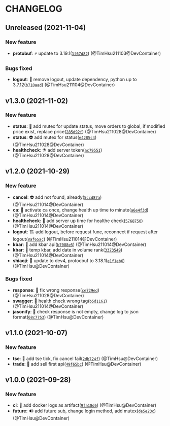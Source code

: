 # CHANGELOG

## Unreleased (2021-11-04)

### New feature

- **protobuf**: :zap: update to 3.19.1([`1f67d82`](https://gitlab.tocraw.com/root/sinopac_srv/commit/1f67d82370b9e4aa65e7b41cf59ac8f049e6e5fd)) (@TimHsu211103@DevContainer)

### Bugs fixed

- **logout**: :monocle_face: remove logout, update dependency, python up to 3.7.12([`b710aad`](https://gitlab.tocraw.com/root/sinopac_srv/commit/b710aadc50411b6d1f166150f3d4d72454436b9c)) (@TimHsu211104@DevContainer)

## v1.3.0 (2021-11-02)

### New feature

- **status**: :passport_control: add mutex for update status, move orders to global, if modified price exist, replace price([`285d92f`](https://gitlab.tocraw.com/root/sinopac_srv/commit/285d92fe96c5478bdc7549113e0e892a1ed8ec62)) (@TimHsu211028@DevContainer)
- **status**: :alien: add mutex for status([`e4285c4`](https://gitlab.tocraw.com/root/sinopac_srv/commit/e4285c47dbf3cbded27a08c7185adc4caa3b62be)) (@TimHsu211028@DevContainer)
- **healthcheck**: :alembic: add server token([`ac79551`](https://gitlab.tocraw.com/root/sinopac_srv/commit/ac79551d8358c816784ef5fa202b6f88592b709d)) (@TimHsu211028@DevContainer)

## v1.2.0 (2021-10-29)

### New feature

- **cancel**: :alien: add not found, already([`5ccd87a`](https://gitlab.tocraw.com/root/sinopac_srv/commit/5ccd87a6b5b476143d72eef05cdac3bd59e787b9)) (@TimHsu211014@DevContainer)
- **ca**: :camera_flash: activate ca once, change health up time to minute([`a6e4f3d`](https://gitlab.tocraw.com/root/sinopac_srv/commit/a6e4f3d22c6bece7c1c1070dc36c02167dde4b41)) (@TimHsu211014@DevContainer)
- **healthcheck**: :clown_face: add server up time for healthe check([`5768750`](https://gitlab.tocraw.com/root/sinopac_srv/commit/5768750600047e00e2e83b8a780d5f903232cc33)) (@TimHsu211014@DevContainer)
- **logout**: :building_construction: add logout, before request func, reconnect if request after logout([`8af65ac`](https://gitlab.tocraw.com/root/sinopac_srv/commit/8af65ac6e20980ef094b53f6bf4c115508a12dbc)) (@TimHsu211014@DevContainer)
- **kbar**: :speech_balloon: add kbar api([`b7088e5`](https://gitlab.tocraw.com/root/sinopac_srv/commit/b7088e5962c013fb6348dbd48eadaa54b0c55ede)) (@TimHsu211014@DevContainer)
- **kbar**: :truck: temp kbar, add date in volume rank([`3373549`](https://gitlab.tocraw.com/root/sinopac_srv/commit/3373549ff01ade9d09f7ce34c2d77c856f444c90)) (@TimHsu211014@DevContainer)
- **shiaoji**: :art: update to dev4, protocbuf to 3.18.1([`e1f1eb6`](https://gitlab.tocraw.com/root/sinopac_srv/commit/e1f1eb68de5eb34f7a7fd9e3d4a066e90234a5a7)) (@TimHsu@DevContainer)

### Bugs fixed

- **response**: :rotating_light: fix wrong response([`ce729ed`](https://gitlab.tocraw.com/root/sinopac_srv/commit/ce729ed24302fb693f9aaf49a5e4c4e5d04dcdc8)) (@TimHsu211028@DevContainer)
- **swagger**: :green_heart: health check wrong tag([`b5d1161`](https://gitlab.tocraw.com/root/sinopac_srv/commit/b5d1161ab9fa659b3c4e1ee38d62ddc71ca296af)) (@TimHsu211014@DevContainer)
- **jasonify**: :bug: check response is not empty, change log to json format([`68c7753`](https://gitlab.tocraw.com/root/sinopac_srv/commit/68c7753beecf9cf335d0cdbdfcd2fd7c1b372d0c)) (@TimHsu@DevContainer)

## v1.1.0 (2021-10-07)

### New feature

- **tse**: :clown_face: add tse tick, fix cancel fail([`2db724f`](https://gitlab.tocraw.com/root/sinopac_srv/commit/2db724fd85dc10909aeb63eecc0f31cddde30e67)) (@TimHsu@DevContainer)
- **trade**: :beers: add sell first api([`49f65bc`](https://gitlab.tocraw.com/root/sinopac_srv/commit/49f65bccde95c6d563f919743766203f0d38d501)) (@TimHsu@DevContainer)

## v1.0.0 (2021-09-28)

### New feature

- **ci**: :wrench: add docker logs as artifact([`9fa18d6`](https://gitlab.tocraw.com/root/sinopac_srv/commit/9fa18d646854278a5a64eb798c406c7d234121c7)) (@TimHsu@DevContainer)
- **future**: :loud_sound: add future sub, change login method, add mutex([`de5e23c`](https://gitlab.tocraw.com/root/sinopac_srv/commit/de5e23ca5aab4bf23fe4739285813c0dbdc7fe0a)) (@TimHsu@DevContainer)
